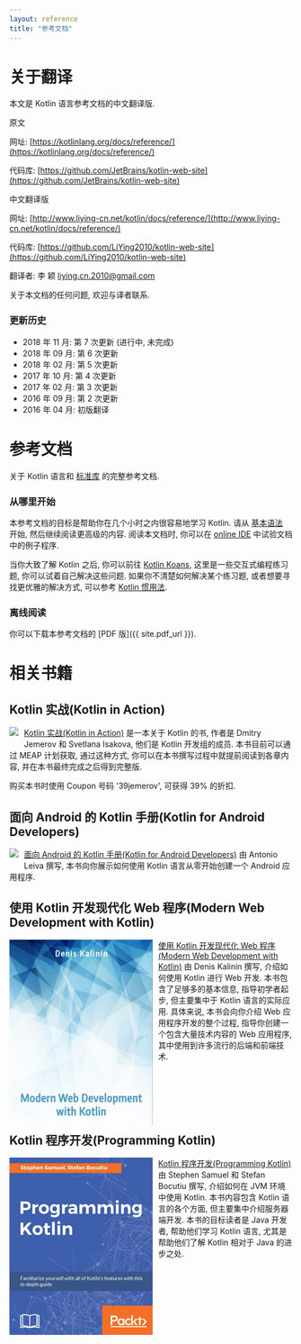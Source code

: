 ```yaml
---
layout: reference
title: "参考文档"
---
```


# 关于翻译

本文是 Kotlin 语言参考文档的中文翻译版.

原文

网址: [https://kotlinlang.org/docs/reference/](https://kotlinlang.org/docs/reference/)

代码库: [https://github.com/JetBrains/kotlin-web-site](https://github.com/JetBrains/kotlin-web-site)

中文翻译版

网址: [http://www.liying-cn.net/kotlin/docs/reference/](http://www.liying-cn.net/kotlin/docs/reference/)

代码库: [https://github.com/LiYing2010/kotlin-web-site](https://github.com/LiYing2010/kotlin-web-site)

翻译者: 李 颖 [liying.cn.2010@gmail.com](mailto:liying.cn.2010@gmail.com)

关于本文档的任何问题, 欢迎与译者联系.


### 更新历史
* 2018 年 11 月: 第 7 次更新 (进行中, 未完成)
* 2018 年 09 月: 第 6 次更新
* 2018 年 02 月: 第 5 次更新
* 2017 年 10 月: 第 4 次更新
* 2017 年 02 月: 第 3 次更新
* 2016 年 09 月: 第 2 次更新
* 2016 年 04 月: 初版翻译


# 参考文档

关于 Kotlin 语言和 [标准库](https://kotlinlang.org/api/latest/jvm/stdlib/index.html) 的完整参考文档.

### 从哪里开始

本参考文档的目标是帮助你在几个小时之内很容易地学习 Kotlin.
请从 [基本语法](basic-syntax.html) 开始, 然后继续阅读更高级的内容.
阅读本文档时, 你可以在 [online IDE](http://try.kotlinlang.org/) 中试验文档中的例子程序.

当你大致了解 Kotlin 之后, 你可以前往 [Kotlin Koans](https://kotlinlang.org/docs/tutorials/koans.html), 这里是一些交互式编程练习题, 你可以试着自己解决这些问题.
如果你不清楚如何解决某个练习题, 或者想要寻找更优雅的解决方式, 可以参考 [Kotlin 惯用法](idioms.html).


### 离线阅读
你可以下载本参考文档的 [PDF 版]({{ site.pdf_url }}).

# 相关书籍

## Kotlin 实战(Kotlin in Action)

   <a href="https://manning.com/books/kotlin-in-action"><img src="../../assets/images/Jemerov-Kotlin-MEAP-HI.png" style="float: left; margin-right: 10px; margin-bottom: 10px;"></a>

[Kotlin 实战(Kotlin in Action)](https://manning.com/books/kotlin-in-action) 是一本关于 Kotlin 的书, 作者是 Dmitry Jemerov 和 Svetlana Isakova,
他们是 Kotlin 开发组的成员. 本书目前可以通过 MEAP 计划获取, 通过这种方式, 你可以在本书撰写过程中就提前阅读到各章内容, 并在本书最终完成之后得到完整版.

购买本书时使用 Coupon 号码 '39jemerov', 可获得 39% 的折扣.

<h2 style="clear: left">面向 Android 的 Kotlin 手册(Kotlin for Android Developers)</h2>

  <a href="https://leanpub.com/kotlin-for-android-developers"><img src="../../assets/images/kotlin-for-android-developers.png" style="float: left; margin-right: 10px; margin-bottom: 10px;"></a>

[面向 Android 的 Kotlin 手册(Kotlin for Android Developers)](https://leanpub.com/kotlin-for-android-developers) 由 Antonio Leiva 撰写, 本书向你展示如何使用 Kotlin 语言从零开始创建一个 Android 应用程序.

<h2 style="clear: left">使用 Kotlin 开发现代化 Web 程序(Modern Web Development with Kotlin)</h2>

  <a href="https://leanpub.com/modern-web-development-with-kotlin"><img src="../../assets/images/mwdwk.jpg" style="float: left; margin-right: 10px; margin-bottom: 10px;"></a>

[使用 Kotlin 开发现代化 Web 程序(Modern Web Development with Kotlin)](https://leanpub.com/modern-web-development-with-kotlin) 由 Denis Kalinin 撰写, 介绍如何使用 Kotlin 进行 Web 开发. 本书包含了足够多的基本信息, 指导初学者起步, 但主要集中于 Kotlin 语言的实际应用. 具体来说, 本书会向你介绍 Web 应用程序开发的整个过程, 指导你创建一个包含大量技术内容的 Web 应用程序, 其中使用到许多流行的后端和前端技术.


<h2 style="clear: left">Kotlin 程序开发(Programming Kotlin)</h2>

  <a href="https://www.packtpub.com/application-development/programming-kotlin"><img src="../../assets/images/programming-kotlin.png" style="float: left; margin-right: 10px; margin-bottom: 10px;"></a>

[Kotlin 程序开发(Programming Kotlin)](https://www.packtpub.com/application-development/programming-kotlin) 由 Stephen Samuel 和 Stefan Bocutiu 撰写, 介绍如何在 JVM 环境中使用 Kotlin. 本书内容包含 Kotlin 语言的各个方面, 但主要集中介绍服务器端开发. 本书的目标读者是 Java 开发者, 帮助他们学习 Kotlin 语言, 尤其是帮助他们了解 Kotlin 相对于 Java 的进步之处.
